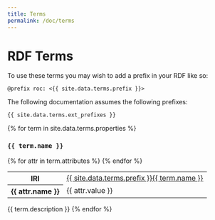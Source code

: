 ```yaml
---
title: Terms
permalink: /doc/terms
---
```


# RDF Terms

To use these terms you may wish to add a prefix in your RDF like so:

```turtle
@prefix roc: <{{ site.data.terms.prefix }}>
```

The following documentation assumes the following prefixes:

```turtle
{{ site.data.terms.ext_prefixes }}
```

{% for term in site.data.terms.properties %}
### `{{ term.name }}`

<table class="table">
  <tbody>
    <tr>
      <th scope="row">IRI</th>
      <td>
        <a href="{{ site.data.terms.prefix }}{{ term.name }}">
          {{ site.data.terms.prefix }}{{ term.name }}
        </a>
      </td>
    </tr>
    {% for attr in term.attributes %}
      <tr>
        <th scope="row">{{ attr.name }}</th>
        <td>{{ attr.value }}</td>
      </tr>
    {% endfor %}
  </tbody>
</table>

{{ term.description }}
{% endfor %}
